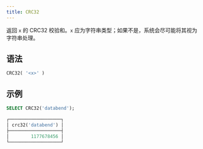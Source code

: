 ```yaml
---
title: CRC32
---
```


返回 `x` 的 CRC32 校验和。`x` 应为字符串类型；如果不是，系统会尽可能将其视为字符串处理。

## 语法

```sql
CRC32( '<x>' )
```

## 示例

```sql
SELECT CRC32('databend');

┌───────────────────┐
│ crc32('databend') │
├───────────────────┤
│        1177678456 │
└───────────────────┘
```